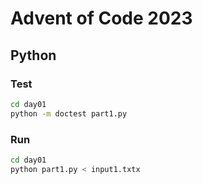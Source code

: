 # Advent of Code 2023

## Python

### Test

```bash
cd day01
python -m doctest part1.py
```

### Run

```bash
cd day01
python part1.py < input1.txtx
```
